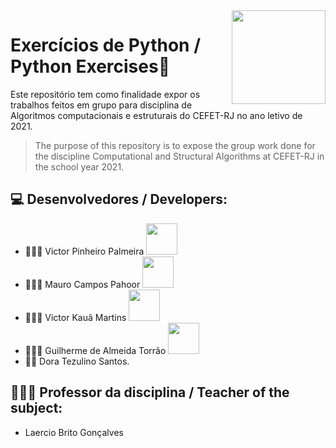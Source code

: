 <img src="https://cdn.jsdelivr.net/gh/devicons/devicon/icons/python/python-original-wordmark.svg" height="150" align="right"/>
      
# Exercícios de Python / Python Exercises🐍

Este repositório tem como finalidade expor os trabalhos feitos em grupo para disciplina de Algoritmos computacionais e estruturais do CEFET-RJ no ano letivo de 2021.
>The purpose of this repository is to expose the group work done for the discipline Computational and Structural Algorithms at CEFET-RJ in the school year 2021.

## 💻 Desenvolvedores / Developers:
- 👨🏻‍💻 Victor Pinheiro Palmeira <a href="https://github.com/burgues0"><img  src="https://img.shields.io/badge/github-%23100000.svg?&style=for-the-badge&logo=github&logoColor=white&link=mailto:https://github.com/burgues0" width="50"></a>
- 👨🏻‍💻 Mauro Campos Pahoor <a href="https://github.com/zughy09"><img  src="https://img.shields.io/badge/github-%23100000.svg?&style=for-the-badge&logo=github&logoColor=white&link=mailto:https://github.com/zughy09" width="50"></a>
- 👨🏻‍💻 Victor Kauã Martins <a href="https://github.com/victor-kaua"><img  src="https://img.shields.io/badge/github-%23100000.svg?&style=for-the-badge&logo=github&logoColor=white&link=mailto:https://github.com/victor-kaua" width="50"></a>
- 👨🏻‍💻 Guilherme de Almeida Torrão <a href="https://github.com/VegaCenturion"><img  src="https://img.shields.io/badge/github-%23100000.svg?&style=for-the-badge&logo=github&logoColor=white&link=mailto:https://github.com/VegaCenturion" width="50"></a>
- 👩‍💻 Dora Tezulino Santos.

## 👨🏻‍🏫 Professor da disciplina / Teacher of the subject:
- Laercio Brito Gonçalves
